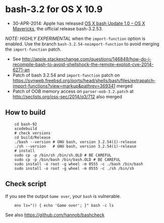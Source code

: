 # bash-3.2 for OS X 10.9

* 30-APR-2014: Apple has released [OS X bash Update 1.0 – OS X Mavericks](http://support.apple.com/kb/DL1769), the official release bash-3.2.53.

*NOTE: HIGHLY EXPERIMENTAL* when the `import-function` option is enabled. Use the branch `bash-3.2.54-noimport-function` to avoid merging the `import-function` patch.

* See <http://apple.stackexchange.com/questions/146849/how-do-i-recompile-bash-to-avoid-shellshock-the-remote-exploit-cve-2014-6271-an>
* Patch of bash 3.2.54 and `import-function` patch on <https://svnweb.freebsd.org/ports/head/shells/bash/files/extrapatch-import-functions?view=markup&pathrev=369341> merged
* Patch of OOB memory access on `parser-oob-3.2.patch` at <http://seclists.org/oss-sec/2014/q3/712> also merged

## How to build

        cd bash-92
        xcodebuild
        # check versions
        cd build/Release
        ./bash --version # GNU bash, version 3.2.54(1)-release
        ./sh --version   # GNU bash, version 3.2.54(1)-release
        # install
        sudo cp -p /bin/sh /bin/sh.OLD # BE CAREFUL 
        sudo cp -p /bin/bash /bin/bash.OLD # BE CAREFUL 
        sudo install -o root -g wheel -m 0555 -c ./bash /bin/bash
        sudo install -o root -g wheel -m 0555 -c ./sh /bin/sh

## Check script

If you see the output `Game over`, your `bash` is vulnerable.

        env ls="() { echo 'Game over'; }" bash -c ls

See also <https://github.com/hannob/bashcheck>
